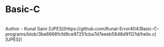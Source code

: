 # Basic-C
<br>
Author - Kunal Saini
[UPES](https://github.com/Kunal-Error404/Basic-C-programs/blob/3be6666fcfd9ce97251cba7d7eeeb5848d91121d/hello.c)
[UPES](
